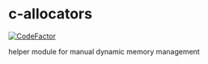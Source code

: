 # c-allocators
[![CodeFactor](https://www.codefactor.io/repository/github/rulldeef/c-allocators/badge)](https://www.codefactor.io/repository/github/rulldeef/c-allocators)

helper module for manual dynamic memory management
